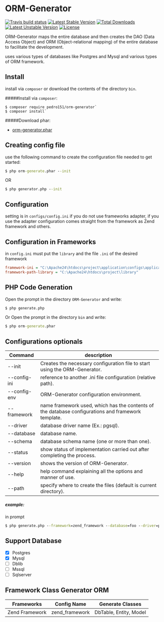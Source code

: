 # ORM-Generator

[![Travis build status](https://api.travis-ci.org/pedro151/orm-generator.svg?branch=master)](https://travis-ci.org/pedro151/orm-generator)
[![Latest Stable Version](https://poser.pugx.org/pedro151/orm-generator/v/stable)](https://packagist.org/packages/pedro151/orm-generator) [![Total Downloads](https://poser.pugx.org/pedro151/orm-generator/downloads)](https://packagist.org/packages/pedro151/orm-generator) [![Latest Unstable Version](https://poser.pugx.org/pedro151/orm-generator/v/unstable)](https://packagist.org/packages/pedro151/orm-generator) [![License](https://poser.pugx.org/pedro151/orm-generator/license)](https://packagist.org/packages/pedro151/orm-generator)

ORM-Generator maps the entire database and then creates the DAO (Data Access Object) and ORM (Object-relational mapping) of the entire database to facilitate the development.

uses various types of databases like Postgres and Mysql and various types of ORM framework.

Install
-------

install via `composer` or download the contents of the directory `bin`.

#####Install via `composer`:
```
$ composer require pedro151/orm-generator`
$ composer install`
```

#####Download phar:

- [orm-generator.phar](https://github.com/pedro151/orm-generator/blob/master/bin/orm-generator.phar?raw=true)


Creating config file
--------------------
use the following command to create the configuration file needed to get started:

```cmd
$ php orm-generate.phar --init
```
OR
```cmd
$ php generator.php --init
```

Configuration
-------------

setting is in `configs/config.ini` if you do not use frameworks adapter, if you use the adapter configuration comes straight from the framework as Zend framework and others.

Configuration in Frameworks
---------------------------

in `config.ini` must put the `library` and the file `.ini` of the desired framework

```ini
framework-ini = "C:\Apache24\htdocs\project\application\configs\application.ini"
framework-path-library = "C:\Apache24\htdocs\project\library"
```

PHP Code Generation
-------------------

Open the prompt in the directory `ORM-Generator` and write:

```cmd
$ php generate.php
```

Or Open the prompt in the directory `bin` and write:

```cmd
$ php orm-generate.phar
```

Configurations optionals
------------------------
| Command        | description       |
|----------------|------------------|
| --init         | Creates the necessary configuration file to start using the ORM-Generator. |
| --config-ini   | reference to another .ini file configuration (relative path). |
| --config-env   | ORM-Generator configuration environment. |
| --framework    | name framework used, which has the contents of the database configurations and framework template. |
| --driver       | database driver name (Ex.: pgsql). |
| --database     | database name. |
| --schema       | database schema name (one or more than one). |
| --status       | show status of implementation carried out after completing the process. |
| --version      | shows the version of ORM-Generator. |
| --help         | help command explaining all the options and manner of use. |
| --path         | specify where to create the files (default is current directory). |


##### example:

in prompt

```cmd
$ php generate.php --framework=zend_framework --database=foo --driver=pgsql --status
```

Support Database 
----------------

- [x] Postgres
- [x] Mysql
- [ ] Dblib
- [ ] Mssql
- [ ] Sqlserver

Framework Class Generator ORM
-----------------------------

| Frameworks    | Config Name | Generate Classes |
|---------------|-------------|-------------|
|Zend Framework | zend_framework |DbTable, Entity, Model  |

